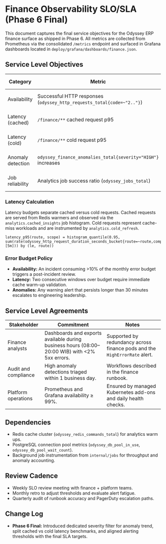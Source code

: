 # Finance Observability SLO/SLA (Phase 6 Final)

This document captures the final service objectives for the Odyssey ERP finance surface as shipped in Phase 6. All metrics are collected from Prometheus via the consolidated `/metrics` endpoint and surfaced in Grafana dashboards located in `deploy/grafana/dashboards/finance.json`.

## Service Level Objectives

| Category | Metric | Target | Measurement Window | Alert | Error Budget |
| --- | --- | --- | --- | --- | --- |
| Availability | Successful HTTP responses (`odyssey_http_requests_total{code=~"2.."}`) | ≥ 99.2% | 30 days | `HighErrorRate` critical alert | 576 minutes / month |
| Latency (cached) | `/finance/**` cached request p95 | ≤ 500 ms | Rolling 7 days | `HighLatency` warning alert | 3.5 hours / week |
| Latency (cold) | `/finance/**` cold request p95 | ≤ 2 s | Rolling 7 days | `HighLatency` warning alert | 14 hours / week |
| Anomaly detection | `odyssey_finance_anomalies_total{severity="HIGH"}` increases | ≤ 3 / hour | Rolling 24 hours | `AnomalySpike` warning alert | 4 spikes / day |
| Job reliability | Analytics job success ratio (`odyssey_jobs_total`) | ≥ 90% | Rolling 24 hours | Pager escalation on failure trend | 10% of daily runs |

### Latency Calculation

Latency budgets separate cached versus cold requests. Cached requests are served from Redis warmers and observed via the `analytics.cached_insights` job histogram. Cold requests represent cache-miss workloads and are instrumented by `analytics.cold_refresh`.

```
latency_p95(route, scope) = histogram_quantile(0.95, sum(rate(odyssey_http_request_duration_seconds_bucket{route=~route,company=~scope.company,branch=~scope.branch}[5m])) by (le, route))
```

### Error Budget Policy

* **Availability:** An incident consuming >10% of the monthly error budget triggers a post-incident review.
* **Latency:** Two consecutive windows over budget require immediate cache warm-up validation.
* **Anomalies:** Any warning alert that persists longer than 30 minutes escalates to engineering leadership.

## Service Level Agreements

| Stakeholder | Commitment | Notes |
| --- | --- | --- |
| Finance analysts | Dashboards and exports available during business hours (08:00–20:00 WIB) with <2% 5xx errors. | Supported by redundancy across finance pods and the `HighErrorRate` alert.
| Audit and compliance | High anomaly detections triaged within 1 business day. | Workflows described in the finance runbook.
| Platform operations | Prometheus and Grafana availability ≥ 99%. | Ensured by managed Kubernetes add-ons and daily health checks.

## Dependencies

* Redis cache cluster (`odyssey_redis_commands_total`) for analytics warm ups.
* PostgreSQL connection pool metrics (`odyssey_db_pool_in_use`, `odyssey_db_pool_wait_count`).
* Background job instrumentation from `internal/jobs` for throughput and anomaly accounting.

## Review Cadence

* Weekly SLO review meeting with finance + platform teams.
* Monthly retro to adjust thresholds and evaluate alert fatigue.
* Quarterly audit of runbook accuracy and PagerDuty escalation paths.

## Change Log

* **Phase 6 Final:** Introduced dedicated severity filter for anomaly trend, split cached vs cold latency benchmarks, and aligned alerting thresholds with the final SLA targets.
